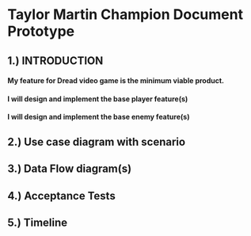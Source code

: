 # Taylor Martin Champion Document Prototype

## 1.) INTRODUCTION
#### My feature for Dread video game is the minimum viable product.

#### I will design and implement the base player feature(s)

#### I will design and implement the base enemy feature(s)

## 2.) Use case diagram with scenario
## 3.) Data Flow diagram(s)
## 4.) Acceptance Tests
## 5.) Timeline